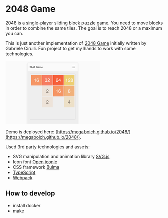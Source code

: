 # 2048 Game

2048 is a single-player sliding block puzzle game. You need to
move blocks in order to combine the same tiles. The goal is to
reach 2048 or a maximum you can.

This is just another implementation of [2048 Game](https://github.com/gabrielecirulli/2048) initially written by Gabriele Cirulli.
Fun project to get my hands to work with some technologies.

![Demo](2048-demo.gif)

Demo is deployed here: [https://megaboich.github.io/2048/](https://megaboich.github.io/2048/).

Used 3rd party technologies and assets:

- SVG manipulation and animation library [SVG.js](https://github.com/svgdotjs/svg.js)
- Icon font [Open iconic](https://github.com/iconic/open-iconic)
- CSS framework [Bulma](https://github.com/jgthms/bulma)
- [TypeScript](https://github.com/Microsoft/TypeScript)
- [Webpack](https://github.com/webpack/webpack)

## How to develop

- install docker
- make

